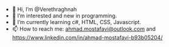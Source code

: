- 👋 Hi, I’m @Verethraghnah
- 👀 I’m interested and new in programming.
- 🌱 I’m currently learning c#, HTML, CSS, Javascript.
- 📫 How to reach me:
      ahmad.mostafavi@outlook.com
and
https://www.linkedin.com/in/ahmad-mostafavi-b93b05204/

<!---
Verethraghnah/Verethraghnah is a ✨ special ✨ repository because its `README.md` (this file) appears on your GitHub profile.
You can click the Preview link to take a look at your changes.
--->
